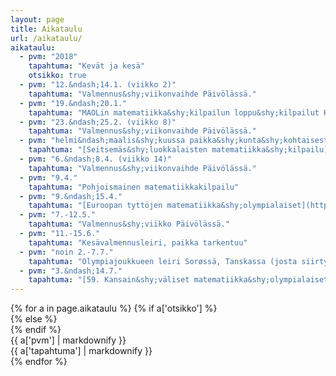 ```yaml
---
layout: page
title: Aikataulu
url: /aikataulu/
aikataulu:
  - pvm: "2018"
    tapahtuma: "Kevät ja kesä"
    otsikko: true
  - pvm: "12.&ndash;14.1. (viikko 2)"
    tapahtuma: "Valmennus&shy;viikonvaihde Päivölässä."
  - pvm: "19.&ndash;20.1."
    tapahtuma: "MAOLin matematiikka&shy;kilpailun loppu&shy;kilpailut Helsingissä"
  - pvm: "23.&ndash;25.2. (viikko 8)"
    tapahtuma: "Valmennus&shy;viikonvaihde Päivölässä."
  - pvm: "helmi&ndash;maalis&shy;kuussa paikka&shy;kunta&shy;kohtaisesti"
    tapahtuma: "[Seitsemäs&shy;luokkalaisten matematiikka&shy;kilpailu](http://matematiikkakilpailut.fi/seiskat/)"
  - pvm: "6.&ndash;8.4. (viikko 14)"
    tapahtuma: "Valmennus&shy;viikonvaihde Päivölässä."
  - pvm: "9.4."
    tapahtuma: "Pohjoismainen matematiikkakilpailu"
  - pvm: "9.&ndash;15.4."
    tapahtuma: "[Euroopan tyttöjen matematiikka&shy;olympialaiset](https://www.egmo.org/egmos/egmo7/) Firenzessä"
  - pvm: "7.-12.5."
    tapahtuma: "Valmennus&shy;viikko Päivölässä."
  - pvm: "11.-15.6."
    tapahtuma: "Kesävalmennusleiri, paikka tarkentuu"
  - pvm: "noin 2.-7.7."
    tapahtuma: "Olympiajoukkueen leiri Sorøssä, Tanskassa (josta siirtymä suoraan Romaniaan)"
  - pvm: "3.&ndash;14.7."
    tapahtuma: "[59. Kansain&shy;väliset matematiikka&shy;olympialaiset](http://www.imo2018.org/) Cluj-Napocassa Romaniassa"
---
```

<div class="list-group">
{% for a in page.aikataulu %}
{% if a['otsikko'] %}<div class="list-group-item-info row">{% else %}<div class="list-group-item row">{% endif %}
<div class="col-sm-3">{{ a['pvm'] | markdownify }}</div>
<div class="col-sm-9">{{ a['tapahtuma'] | markdownify }}</div>
</div>
{% endfor %}
</div>
